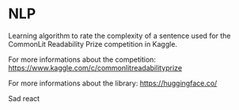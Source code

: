 # NLP
Learning algorithm to rate the complexity of a sentence used for the CommonLit Readability Prize competition in Kaggle. 

For more informations about the competition:           https://www.kaggle.com/c/commonlitreadabilityprize

For more informations about the library:               https://huggingface.co/

Sad react
